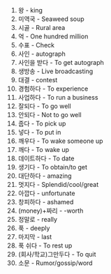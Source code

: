 1. 왕 - king
2. 미역국 - Seaweed soup
3. 시골 - Rural area
4. 억 - One hundred million
5. 수표 - Check
6. 사인 - autograph
7. 사인을 받다 - To get autograph
8. 생방송 - Live broadcasting
9. 대결 - contest
10. 경험하다 - To experience
11. 사업하다 - To run a business
12. 잘되다 - To go well
13. 안되다 - Not to go well
14. 줍다 - To pick up
15. 넣다 - To put in
16. 깨우다 - To wake someone up
17. 깨다  - To wake up
18. 데이트하다 - To date
19. 생기다 - To obtain/to get
20. 대단하다 - amazing
21. 멋지다 - Splendid/cool/great
22. 아깝다 - unfortunate
23. 창피하다 - ashamed
24. (money)+짜리 - -worth
25. 정말로 - really
26. 푹  - deeply
27. 마지막 - last
28. 푹 쉬다 - To rest up
29. (회사/학교)그만두다 - To quit
30. 소문 - Rumor/gossip/word